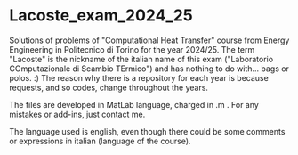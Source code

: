 # Lacoste_exam_2024_25

Solutions of problems of "Computational Heat Transfer" course from Energy Engineering in Politecnico di Torino for the year 2024/25.
The term "Lacoste" is the nickname of the italian name of this exam ("Laboratorio COmputazionale di Scambio TErmico") and has nothing to do with... bags or polos. :)
The reason why there is a repository for each year is because requests, and so codes, change throughout the years.

The files are developed in MatLab language, charged in .m .
For any mistakes or add-ins, just contact me.

The language used is english, even though there could be some comments or expressions in italian (language of the course).
